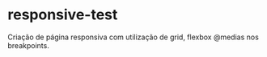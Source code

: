 # responsive-test
Criação de página responsiva com utilização de grid, flexbox @medias nos breakpoints. 
